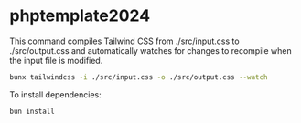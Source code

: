 # phptemplate2024

This command compiles Tailwind CSS from ./src/input.css to ./src/output.css and automatically watches for changes to recompile when the input file is modified.

```bash
bunx tailwindcss -i ./src/input.css -o ./src/output.css --watch
```

To install dependencies:

```bash
bun install
```

